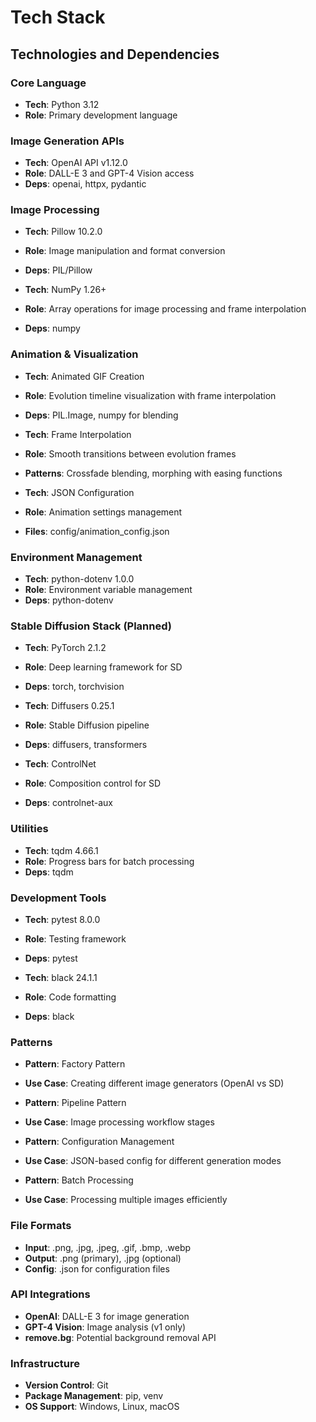 # Tech Stack

## Technologies and Dependencies

### Core Language
- **Tech**: Python 3.12
- **Role**: Primary development language

### Image Generation APIs
- **Tech**: OpenAI API v1.12.0
- **Role**: DALL-E 3 and GPT-4 Vision access
- **Deps**: openai, httpx, pydantic

### Image Processing
- **Tech**: Pillow 10.2.0
- **Role**: Image manipulation and format conversion
- **Deps**: PIL/Pillow

- **Tech**: NumPy 1.26+
- **Role**: Array operations for image processing and frame interpolation
- **Deps**: numpy

### Animation & Visualization
- **Tech**: Animated GIF Creation
- **Role**: Evolution timeline visualization with frame interpolation
- **Deps**: PIL.Image, numpy for blending

- **Tech**: Frame Interpolation
- **Role**: Smooth transitions between evolution frames
- **Patterns**: Crossfade blending, morphing with easing functions

- **Tech**: JSON Configuration
- **Role**: Animation settings management
- **Files**: config/animation_config.json

### Environment Management
- **Tech**: python-dotenv 1.0.0
- **Role**: Environment variable management
- **Deps**: python-dotenv

### Stable Diffusion Stack (Planned)
- **Tech**: PyTorch 2.1.2
- **Role**: Deep learning framework for SD
- **Deps**: torch, torchvision

- **Tech**: Diffusers 0.25.1
- **Role**: Stable Diffusion pipeline
- **Deps**: diffusers, transformers

- **Tech**: ControlNet
- **Role**: Composition control for SD
- **Deps**: controlnet-aux

### Utilities
- **Tech**: tqdm 4.66.1
- **Role**: Progress bars for batch processing
- **Deps**: tqdm

### Development Tools
- **Tech**: pytest 8.0.0
- **Role**: Testing framework
- **Deps**: pytest

- **Tech**: black 24.1.1
- **Role**: Code formatting
- **Deps**: black

### Patterns
- **Pattern**: Factory Pattern
- **Use Case**: Creating different image generators (OpenAI vs SD)

- **Pattern**: Pipeline Pattern
- **Use Case**: Image processing workflow stages

- **Pattern**: Configuration Management
- **Use Case**: JSON-based config for different generation modes

- **Pattern**: Batch Processing
- **Use Case**: Processing multiple images efficiently

### File Formats
- **Input**: .png, .jpg, .jpeg, .gif, .bmp, .webp
- **Output**: .png (primary), .jpg (optional)
- **Config**: .json for configuration files

### API Integrations
- **OpenAI**: DALL-E 3 for image generation
- **GPT-4 Vision**: Image analysis (v1 only)
- **remove.bg**: Potential background removal API

### Infrastructure
- **Version Control**: Git
- **Package Management**: pip, venv
- **OS Support**: Windows, Linux, macOS 